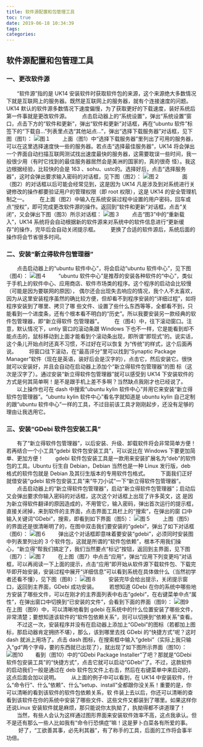 ```yaml
---
title: 软件源配置和包管理工具
toc: true
date: 2019-06-18 10:34:39
tags:
categories:
---
```






## 软件源配置和包管理工具
### 一、更改软件源
　　“软件源”指的是 UK14 安装软件时获取软件包的来源，这个来源绝大多数情况下就是互联网上的服务器。既然是互联网上的服务器，就有个连接速度的问题。UK14 默认的软件源多数情况下速度偏慢，为了获取更好的下载速度，装好系统后第一件事就是更改软件源。
　　点击启动器上的“系统设置”，弹出“系统设置”窗口，点击下方的“软件和更新”，弹出“软件和更新”对话框，再在“ubuntu 软件”标签下的“下载自…”列表里点选“其他站点…”，弹出“选择下载服务器”对话框，见下图（图1）：
![图１](https://www.ubuntukylin.com/ukylin/data/attachment/forum/201406/25/220315ynqc2qocvcqqf8q9.jpg)
　　上面（图1）中“选择下载服务器”里列出了可用的服务器，可以在这里选择速度快一些的服务器。若点击“选择最佳服务器”，UK14 将会弹出一个界面自动扫描互联网测试找出速度最快的服务器，这需要耽误一些时间，我一般很少用（有时它找到的最佳服务器居然会是美洲的国家的，真的很奇 怪）。我这边根据经验，比较快的会是 163 、sohu、ustc的。选择好后，点击“选择服务器”，这时会弹出要求输入密码的对话框，见下图（图2）：
![图２](https://www.ubuntukylin.com/ukylin/data/attachment/forum/201406/25/220344bdq5dr4y4n1nqrse.jpg)　　
　　面（图2）的对话框以后可能会经常见到，这是因为 UK14 凡是涉及到对系统进行关键修改的操作都要验证用户的管理权限（即 root 权限），这是 UK14 的安全管理机制之一。
　　在上面（图2）中输入在系统安装过程中设置的用户密码，回车或点“授权”，即可完成更改软件源的操作。返回到“软件和更新”对话框，点击“关闭”，又会弹出下图（图3）所示对话框：
![图３](https://www.ubuntukylin.com/ukylin/data/attachment/forum/201406/25/220425tuj5u5tu4jc9kald.jpg)
　　点击“图3”中的“重新载入”，UK14 系统将会自动根据新的软件源来对系统中的软件信息进行“更新缓存”的操作，完毕后会自动关闭提示框。
　　更换了合适的软件源后，系统后面的操作将会节省很多时间。

### 二、安装“新立得软件包管理器”
　　点击启动器上的“ubuntu 软件中心”，将会启动“ubuntu 软件中心”，见下图（图4）：
![图４](https://www.ubuntukylin.com/ukylin/data/attachment/forum/201406/25/220501hz455yi2v5qkqwoh.jpg)
　　“ubuntu 软件中心”是推荐的安装各种软件的“中心”，类似于手机上的软件中心、应用商店、软件市场类的程序。这个程序的启动会比较慢（可能是因为要联网的原因）， 偶尔还会出现失去响应的情况，我个人不太喜欢，因为从这里安装程序虽然的确比较方便，但却看不到程序安装的“详细过程”，如将程序安装到了哪里、拷贝了哪 些文件、设置了些什么东西等等，全都看不到，只能看到一个进度条，还有个根本看不明白的“历史”。所以我要安装另一款经典的软件包管理器，即“新立得软件 包管理器”。
　　在（图4）中，往下滚动窗口。注意，默认情况下，untiy 窗口的滚动条跟 Windows 下也不一样，它是能看到却不能点击的，鼠标移动到上面才能看到个滚动条出现，即所谓“即现式”的。说实话，这个条儿开始点时还真不习惯，不过好在可以恢复 为“传统”的样式，这个后面再说。
　　将窗口往下滚动，在“最高评分”里可以找到“Synaptic Package Manager”软件（现在是英语，装好后会是汉字的），点击它，然后安装它。很快就可以安装好，并且会自动在启动器上添加个“新立得软件包管理器”的图 标（这次是汉字了）。通过安装“新立得软件包管理器”就可以感受到 UK14 下安装软件的方式是何其简单啊！是不是跟手机上差不多啊？当然缺点我刚才也已经说了。
　　以上操作也可在 dash 中搜索“ubuntu kylin 软件中心”并用它来安装“新立得软件包管理器”。“ubuntu kylin 软件中心”看名字就知道是 ubuntu kylin 自己定制的跟“ubuntu 软件中心”一样的工具，不过目前该工具才刚刚起步，还没有足够的理由让我选用它。

### 三、安装“GDebi 软件包安装工具”
　　有了“新立得软件包管理器”，以后安装、升级、卸载软件将会非常简单方便！若再结合一个小工具“gdebi 软件包安装工具”，可以说比在 Windows 下要更加简单、更加方便！
　　gdebi 软件包安装工具是一款用来安装扩展名为“deb”的软件包的工具。Ubuntu 衍生自 Debian，Debian 当然也是一种 Linux 发行版，deb 格式的软件包就是 Debian 及其衍生版本的专用软件包格式。
　　下面我们正好就借安装“gdebi 软件包安装工具”来“牛刀小试”一下“新立得软件包管理器”。
　　点击启动器上的“新立得软件包管理器”，启动“新立得软件包管理器”；启动后又会弹出要求你输入密码的对话框，这次这个对话框上出现了许多英文，这 是因为新立得软件翻译的原因造成的，不用管它，输入密码，弹出首次运行的提示框，直接关闭掉，来到软件的主界面，点击界面工具栏上的“搜索”，在弹出的窗 口中输入关键词“GDebi”，搜索，即看到如下界面（图5）：
![图５](https://www.ubuntukylin.com/ukylin/data/attachment/forum/201406/25/220732etgddezze56852gm.jpg)
　　上图（图5）的界面还是很清晰明了的，在图中双击我们要安装的“gdebi”，弹出了如下对话框（图6）：
![图６](https://www.ubuntukylin.com/ukylin/data/attachment/forum/201406/25/220814m7twwfprb5f10xzy.jpg)
　　弹出这个对话框即意味着要安装“gdebi”，必须同时安装图中列表里列出的 3 个软件包，这就是所谓的“软件包依赖”，根本不用我们操心，“新立得”帮我们搞定了，我们当然要点“标记”按钮，返回到主界面，见下图（图7）：
![图７](https://www.ubuntukylin.com/ukylin/data/attachment/forum/201406/25/220853d11h0hiwtwzpy2q2.jpg)
　　在上图（图7）中点击“应用”，弹出“应用下列变更吗”对话框，可以再阅读一下上面的提示，点击“应用”即开始从软件源下载软件包、下载完毕即开始安装，安装过程中展开“详细信息”可以看到系统在具体做什么（当然初学者还看不懂），见下图（图8）：
![图８](https://www.ubuntukylin.com/ukylin/data/attachment/forum/201406/25/220915olwtqqx5wvywv4x8.jpg)
　　安装完毕会给出提示，关闭提示窗口，返回到主界面，GDebi 成功安装。
　　若想知道 GDebi 在你的系统中哪些地方安装了哪些文件，可以在刚才的主界面列表中右击“gdebi”，在右键菜单中点“属性”，在弹出窗口中切换到“已安装的文件”，会看到下面的界面（图9）：
![图9](https://www.ubuntukylin.com/ukylin/data/attachment/forum/201406/25/220957rduek6wekkkkdzj6.jpg)
　　在上图（图9）中，可以清晰地看到 gdebi 在系统中的什么位置安装了哪些文件，非常清楚；要想知道该软件的“软件包依赖关系”，则可以切换到“依赖关系”查看。
　　不过这一次，安装程序并没有在启动器上添加上“GDebi”的图标（若都加上图标，那启动器肯定拥挤不堪），那么，该到哪里去找 GDebi 的“快捷方式”呢？这时 dash 就派上用场了。点击 dash 图标，在搜索框中输入“gdebi”（实际上我只输入“gd”两个字母，要的东西就已出现了），就出现了如下图所示界面（图10）：
![图10](https://www.ubuntukylin.com/ukylin/data/attachment/forum/201406/25/221035r7rzwy5kw8ki66yj.jpg)
　　看到（图10）中的“GDebi Package Installer”了吧？那就是“GDebi 软件包安装工具”的“快捷方式”，点击它就可以启动“GDebi”了。不过，这款软件的启动我们一般是通过在 deb 软件包文件上右击，然后在右键菜单中来启动的，这点后面会加以说明。
　　从上面的例子中可以看到，在 UK14 中安装软件，什么“命令行”、什么“依赖”、什么“setup、install”全都跟你没关系！重要的是，你可以清晰的看到该软件的软件包依赖关系，软 件装上去以后，你还可以清晰的查看到该软件在你的系统中安装了哪些文件、这些文件又都装到了哪里。如果这样你还说Linux 安装软件就是麻烦，那只能说你太执拗了，执拗得都不讲道理了！
　　当然，有些人会认为这样通过图形界面来安装软件效率不高，这点我承认。但不是还有那么一些人比如我有“命令行恐惧症”嘛！这是萝卜白菜各有所爱的事。
　　 好了，“工欲善其事，必先利其器”，有了称手的工具，后面的工作将会事半功倍。 
